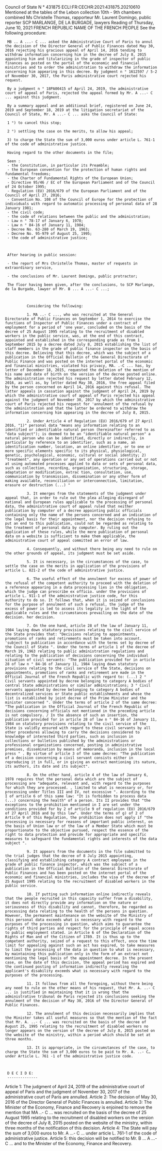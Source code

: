Council of State N ° 431875
ECLI:FR:CECHR:2021:431875.20210610
Mentioned at the tables of the Lebon collection 10th - 9th chambers combined
Ms Christelle Thomas, rapporteur
Mr. Laurent Domingo, public reporter
SCP MARLANGE, DE LA BURGADE, lawyers
Reading of Thursday, June 10, 2021 FRENCH REPUBLIC NAME OF THE FRENCH PEOPLE
See the following procedure:
     
     MB .. A ...- C ... asked the Administrative Court of Paris to annul the decision of the Director General of Public Finances dated May 30, 2016 rejecting his gracious appeal of April 14, 2016 tending to withdraw information concerning him in the decree of July 8, 2015 appointing him and titularizing in the grade of inspector of public finances as posted on the portal of the economic and financial ministries and to order the administration to withdraw the information concerning him appearing in this decree. By judgment n ° 1612597 / 5-2 of November 30, 2017, the Paris administrative court rejected his request.
     
     By a judgment n ° 18PA00415 of April 24, 2019, the administrative court of appeal of Paris, rejected the appeal formed by Mr. A ...- C ... against this judgment.
     
     By a summary appeal and an additional brief, registered on June 24, 2019 and September 18, 2019 at the litigation secretariat of the Council of State, Mr. A ...- C ... asks the Council of State:
     
     1 °) to cancel this stop;
      
     2 °) settling the case on the merits, to allow his appeal;
     
     3) to charge the State the sum of 3,000 euros under article L. 761-1 of the code of administrative justice.
     
     Having regard to the other documents in the file;
     
     Seen :
     - the Constitution, in particular its Preamble;
     - the European convention for the protection of human rights and fundamental freedoms;
     - the Charter of Fundamental Rights of the European Union;
     - Directive 95/46 / EC of the European Parliament and of the Council of 24 October 1995;
     - Regulation (EU) 2016/679 of the European Parliament and of the Council of April 27, 2016;
     - Convention No. 108 of the Council of Europe for the protection of individuals with regard to automatic processing of personal data of 28 January 1981;
     - the civil code;
     - the code of relations between the public and the administration;
     - Law n ° 78-17 of January 6, 1978;
     - Law n ° 84-16 of January 11, 1984;
     - Decree No. 63-280 of March 19, 1963;
     - Decree No. 95-979 of August 25, 1995;
     - the code of administrative justice;
     
     
     
     After hearing in public session:
     
     - the report of Mrs Christelle Thomas, master of requests in extraordinary service,
     
     - the conclusions of Mr. Laurent Domingo, public protractor;
     
     The floor having been given, after the conclusions, to SCP Marlange, de la Burgade, lawyer of Mr. B ... A ...- C ...;
     
     
              
              Considering the following:
              
              1. MA ..- C ..., who was recruited at the General Directorate of Public Finances on September 1, 2014 to exercise the functions of Inspector of Public Finances under a contract of employment for a period of 'one year, concluded on the basis of the decree of 25 August 1995 relating to the recruitment of disabled workers in the public service, was, at the end of this contract, appointed and established in the corresponding grade as from 1 September 2015 by a decree dated July 8, 2015 establishing the list of staff members in the grade of public finance inspector on the basis of this decree. Believing that this decree, which was the subject of a publication in the Official Bulletin of the General Directorate of Public Finance and was posted on the internet portal of the economic and financial ministries, violated his privacy, MA. .-C ... has, by letter of December 18, 2015, requested the deletion of the mention of his name and date of birth on the version of the decree posted online. The administration rejected his request by letter dated February 12, 2016, as well as, by letter dated May 30, 2016, the free appeal filed by the person concerned on April 14, 2016 against this refusal. The latter appeals in cassation against the judgment of April 24, 2019 by which the administrative court of appeal of Paris rejected his appeal against the judgment of November 30, 2017 by which the administrative court of Paris rejected his request for 'annulment of the refusal by the administration and that the latter be ordered to withdraw the information concerning him appearing in the decree of July 8, 2015.
              
              2. Under Article 4 of Regulation (EU) 2016/679 of 27 April 2016, "1)" personal data "means any information relating to an identified or identifiable natural person (hereinafter referred to as "data subject"); is deemed to be an "identifiable natural person" a natural person who can be identified, directly or indirectly, in particular by reference to an identifier, such as a name, an identification number, location, an online identifier, or to one or more specific elements specific to its physical, physiological, genetic, psychological, economic, cultural or social identity; 2) "treatment", any operation or any set of operations carried out or not at using automated processes applied to data or sets of personal data, such as collection, recording, organization, structuring, storage, adaptation or modification, extrac tion, consultation, use, communication by transmission, dissemination or any other form of making available, reconciliation or interconnection, limitation, erasure or destruction (...) "
              
              3. It emerges from the statements of the judgment under appeal that, in order to rule out the plea alleging disregard of national and European rules applicable to the processing of personal data, the administrative court of appeal ruled that neither publication by computer of a decree appointing public officials containing only the name of the persons concerned and an indication of the legal basis for their appointment, nor the decision refusing to put an end to this publication, could not be regarded as relating to the treatment of personal data by computer. By ruling out the application of these rules, while the mere publication of personal data on a website is sufficient to make them applicable, the administrative court of appeal committed an error of law.
              
              4. Consequently, and without there being any need to rule on the other grounds of appeal, its judgment must be set aside.
              
              5. It is necessary, in the circumstances of the case, to settle the case on the merits in application of the provisions of article L. 821-2 of the code of administrative justice.
              
              6. The useful effect of the annulment for excess of power of the refusal of the competent authority to proceed with the deletion of a reference appearing in a data processing lies in the obligation, which the judge can prescribe ex officio. under the provisions of article L. 911-1 of the administrative justice code, for this authority to do so. It follows that, when it is seized of conclusions for the purpose of annulment of such a refusal, the judge of the excess of power is led to assess its legality in the light of the applicable rules and the circumstances prevailing on the date of the decision. her decision.
              
              7. On the one hand, article 28 of the law of January 11, 1984 laying down statutory provisions relating to the civil service of the State provides that: "Decisions relating to appointments, promotions of ranks and retirements must be taken into account. 'subject to publication in accordance with the terms set by decree of the Council of State ". Under the terms of article 1 of the decree of March 19, 1963 relating to public administration regulations and relating to the publication of decisions concerning the individual situation of civil servants: "The publication provided for in article 28 of law n ° 84-16 of January 11, 1984 laying down statutory provisions relating to the civil service of the State, decisions on appointments, promotions of ranks and retirement are made in the Official Journal of the French Republic with regard to: (...) 2 ° Civil servants appointed by decree belonging to category A bodies of central State administrations or similar administrations; 3 ° Civil servants appointed by decree belonging to category A bodies of decentralized services or State public establishments and whose the list is established by joint decree of the Prime Minister and the minister concerned ". Under the terms of article 2 of the same decree: "The publication in the Official Journal of the French Republic of decisions concerning officials not mentioned in the preceding article is not compulsory. / In the absence of such an insertion, the publication provided for in article 28 of law n ° 84-16 of January 11, 1984 on statutory provisions relating to the civil service of the State is validly ensured with regard to these civil servants by all other procedures allowing to carry the decisions considered to knowledge of interested third parties, such as inclusion in collections or bulletins published by the administrations or professional organizations concerned, posting in administrative premises, dissemination by means of memoranda, inclusion in the local press " . By virtue of article 3 of the same decree: "The publication of a decision concerning a civil servant consists either in reproducing it in full, or in giving an extract mentioning its nature, its authors, its date and its subject".
              
              8. On the other hand, article 4 of the law of January 6, 1978 requires that the personal data which are the subject of processing are "adequate, relevant and, with regard to the purposes for which they are processed. , limited to what is necessary or, for processing under Titles III and IV, not excessive ". According to the I of article 6 of this same law: "It is forbidden to process data (...) concerning the health" of a person. Its II provides that "the exceptions to the prohibition mentioned in I are set under the conditions provided for by 2 of article 9 of regulation (EU) 2016/679 of 27 April 2016 and by this law". Under the terms of g) of 2 of Article 9 of this Regulation, the prohibition does not apply if "the processing is necessary for reasons of important public interest, on the basis of Union law or of the law of a Member State which must be proportionate to the objective pursued, respect the essence of the right to data protection and provide for appropriate and specific measures to safeguard the fundamental rights and interests of the data subject ".
              
              9. It appears from the documents in the file submitted to the trial judges that the decree of 8 July 2015 appointing, classifying and establishing category A contract employees in the grade of public finance inspector, which was the subject of a publication in the Official Bulletin of the General Directorate of Public Finances and has been posted on the internet portal of the economic and financial ministries, includes the visa of the decree of 25 August 1995 relating to the recruitment of disabled workers in the public service.
              
              10. If putting such information online indirectly reveals that the people recruited in this capacity suffer from a disability, it does not directly provide any information on the nature or seriousness of this disability and cannot, therefore, be regarded as processing data relating to the health of the persons in question. However, the permanent maintenance on the website of the Ministry of this personal data exceeds what is necessary with regard to the purposes of the processing in question, which aims to guarantee the rights of third parties and respect for the principle of equal access to public employment stated. in Article 6 of the Declaration of the Rights of Man and of the Citizen of 1789. It is thus up to the competent authority, seized of a request to this effect, once the time limit for appealing against such an act has expired, to take measures to limit the processing of the data in question to what is necessary, by maintaining this publication only in the form of an extract not mentioning the legal basis of the appointment decree. In the present case, on the date of this decision, the appeal period has expired and the continued posting of information indirectly revealing the applicant's disability exceeds what is necessary with regard to the purposes of the processing.
              
              11. It follows from all the foregoing, without there being any need to rule on the other means of his request, that Mr. A. ..- C ... is justified in maintaining that it is wrong that the administrative tribunal de Paris rejected its conclusions seeking the annulment of the decision of May 30, 2016 of the Director General of Public Finances.
              
              12. The annulment of this decision necessarily implies that the Minister takes all useful measures so that the mention of the fact that Mr. A. ..- C ... was recruited on the basis of the decree of August 25, 1995 relating to the recruitment of disabled workers no longer appears on the version of the decree of July 8, 2015 posted on the website of the ministry, within a period which should be set at three months.
              
              13. It is appropriate, in the circumstances of the case, to charge the State the sum of 3,000 euros to be paid to Mr. A. ..- C… under Article L. 761 -1 of the administrative justice code.
              
              
     
     D E C I D E:
     --------------
     
Article 1: The judgment of April 24, 2019 of the administrative court of appeal of Paris and the judgment of November 30, 2017 of the administrative court of Paris are annulled.
Article 2: The decision of May 30, 2016 of the Director General of Public Finances is annulled.
Article 3: The Minister of the Economy, Finance and Recovery is enjoined to remove the mention that MA ..- C ... was recruited on the basis of the decree of 25 August 1995 relating to the recruitment of disabled workers on the version of the decree of July 8, 2015 posted on the website of the ministry, within three months of the notification of this decision.
Article 4: The State will pay the sum of 3,000 euros to Mr. A ...- C ... under article L. 761-1 of the code of administrative justice.
Article 5: this decision will be notified to Mr. B ... A ...- C ... and to the Minister of the Economy, Finance and Recovery.
